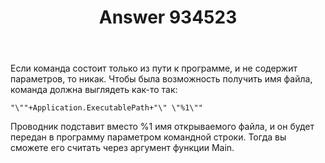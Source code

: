 ﻿---
title: "Answer 934523"
se.owner.user_id: 240512
se.owner.display_name: "MSDN.WhiteKnight"
se.owner.link: "https://ru.stackoverflow.com/users/240512/msdn-whiteknight"
se.answer_id: 934523
se.question_id: 934484
se.post_type: answer
se.score: 2
se.is_accepted: True
---
<p>Если команда состоит только из пути к программе, и не содержит параметров, то никак. Чтобы была возможность получить имя файла, команда должна выглядеть как-то так:</p>

<pre><code>"\""+Application.ExecutablePath+"\" \"%1\""
</code></pre>

<p>Проводник подставит вместо %1 имя открываемого файла, и он будет передан в программу параметром командной строки. Тогда вы сможете его считать через аргумент функции Main.</p>
